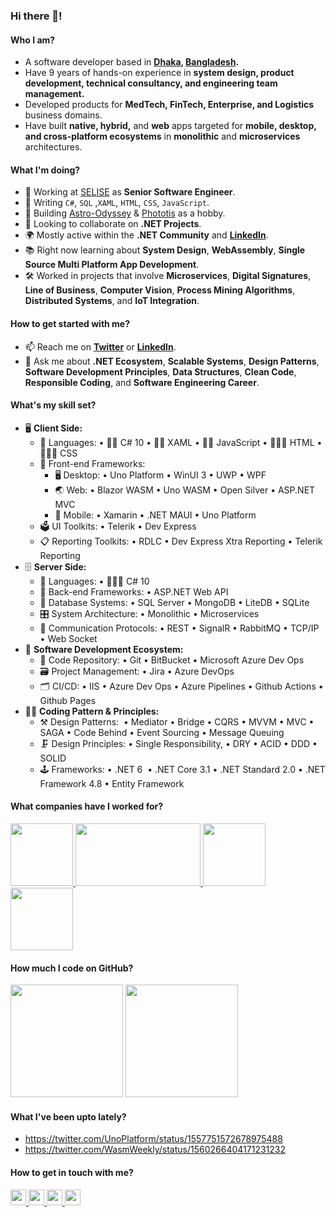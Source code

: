 ### Hi there 👋!

<!--
**asadullahrifat89/asadullahrifat89** is a ✨ _special_ ✨ repository because its `README.md` (this file) appears on your GitHub profile.

Here are some ideas to get you started:
-->
#### Who I am?
- A software developer based in **[Dhaka](https://en.wikipedia.org/wiki/Dhaka), [Bangladesh](https://en.wikipedia.org/wiki/Bangladesh).** 
- Have 9 years of hands-on experience in **system design, product development, technical consultancy, and engineering team management.** 
- Developed products for **MedTech, FinTech, Enterprise, and Logistics** business domains.
- Have built **native, hybrid,** and **web** apps targeted for **mobile, desktop, and cross-platform ecosystems** in **monolithic** and **microservices** architectures.

#### What I'm doing?
- 🏢 Working at [SELISE](https://selise.ch/) as **Senior Software Engineer**.
- 🔭 Writing `C#`, `SQL` ,`XAML`, `HTML`, `CSS`, `JavaScript`.
- 🥰 Building [Astro-Odyssey](https://github.com/asadullahrifat89/Astro-Odyssey-Uno-Platform) & [Phototis](https://github.com/asadullahrifat89/Phototis-Uno-Platform) as a hobby.
- 👯 Looking to collaborate on **.NET Projects**.
- 🌍 Mostly active within the **.NET Community** and **[LinkedIn](https://www.linkedin.com/in/asadullah-rifat)**.
- 📚 Right now learning about **System Design**, **WebAssembly**, **Single Source Multi Platform App Development**.
- 🛠️ Worked in projects that involve **Microservices**, **Digital Signatures**, **Line of Business**, **Computer Vision**, **Process Mining Algorithms**, **Distributed Systems**, and **IoT Integration**.

#### How to get started with me?
- 📫 Reach me on **[Twitter](https://twitter.com/anonymus_7)** or **[LinkedIn](https://www.linkedin.com/in/asadullah-rifat)**.
- 💬 Ask me about **.NET Ecosystem**, **Scalable Systems**, **Design Patterns**, **Software Development Principles**, **Data Structures**, **Clean Code**, **Responsible Coding**, and **Software Engineering Career**.

#### What's my skill set?
- 🖥 **Client Side:** 
  - 📜 Languages: • 🧙🏻 C# 10 • 👨‍🏭 XAML • 👨‍🔧 JavaScript • 🧚🏻‍♂️ HTML • 👨🏻‍🎨 CSS
  - 🔬 Front-end Frameworks:   
    - 🖥 Desktop: • Uno Platform • WinUI 3 • UWP • WPF 
    - 🌏 Web: • Blazor WASM • Uno WASM • Open Silver • ASP.NET MVC  
    - 📱 Mobile: • Xamarin • .NET MAUI • Uno Platform
  - 🗳 UI Toolkits: • Telerik • Dev Express
  - 📋 Reporting Toolkits: • RDLC • Dev Express Xtra Reporting • Telerik Reporting
- 🗄️ **Server Side:**
  - 📜 Languages: • 🧙🏻‍♂️ C# 10
  - 🔭 Back-end Frameworks: • ASP.NET Web API
  - 💾 Database Systems: • SQL Server • MongoDB • LiteDB • SQLite
  - 🎛 System Architecture: • Monolithic • Microservices
  - 🔌 Communication Protocols: • REST • SignalR • RabbitMQ • TCP/IP • Web Socket
- 🎡 **Software Development Ecosystem:**
  - 📁 Code Repository: • Git • BitBucket • Microsoft Azure Dev Ops
  - 🗃 Project Management: • Jira • Azure DevOps
  - 🗂 CI/CD: • IIS • Azure Dev Ops • Azure Pipelines • Github Actions • Github Pages
- 🧙‍♂️ **Coding Pattern & Principles:**
  - ⚒ Design Patterns:  • Mediator • Bridge • CQRS • MVVM • MVC • SAGA • Code Behind • Event Sourcing • Message Queuing
  - 🗜 Design Principles: • Single Responsibility, • DRY • ACID • DDD • SOLID
  - 🕹 Frameworks: • .NET 6  • .NET Core 3.1 • .NET Standard 2.0 • .NET Framework 4.8 • Entity Framework

#### What companies have I worked for?
<p left="center">
  <a href="https://selise.ch/">
    <img src="https://media.flughafen-zuerich.ch/-/jssmedia/airport/portal/logos/circle/selise_zugeschnitten.png?vs=1&rev=8557543d724f4c918b6aac0f2fcebc7d" height=100>   </a> 
  <a href="https://3ssoftltd.com">
    <img src="https://3ssoftltd.com/wp-content/uploads/2021/08/logo-1.svg" height=100 width=200>
  </a>
  <a href="https://futurestartup.com/2015/05/20/this-startup-aims-to-solve-dhakas-traffic-problem-with-an-app-but-there-is-more-to-it/">
    <img src="https://is1-ssl.mzstatic.com/image/thumb/Purple49/v4/13/7e/6d/137e6dca-2956-bfec-a0bd-57d37ab63af0/source/512x512bb.jpg" height=100> 
  </a>
  <a href="https://www.celimited.com/">
    <img src="https://media-exp2.licdn.com/dms/image/C560BAQHExv1q9hPJsQ/company-logo_200_200/0/1596953488512?e=2147483647&v=beta&t=C1nc6JqP2kkOx1vGFxtL0iAqNIhB_Ulv62xyAm_hkNA" height=100 width=100>
  </a>
</p>

#### How much I code on GitHub?
<!--<b>⚡ Github Stats</b>-->
<p float="left">
<img height="180em" src="https://github-readme-stats.vercel.app/api?username=asadullahrifat89&show_icons=true&hide_border=true&&count_private=true&include_all_commits=true" /> 
<img height="180em" src="https://github-readme-stats.vercel.app/api/top-langs/?username=asadullahrifat89&show_icons=true&hide_border=true&layout=compact&langs_count=8"/>
</p>

#### What I've been upto lately?
- https://twitter.com/UnoPlatform/status/1557751572678975488
- https://twitter.com/WasmWeekly/status/1560266404171231232

#### How to get in touch with me?

<p left="center">
<a href="https://twitter.com/anonymus_7">
  <img src="https://img.shields.io/badge/twitter-%231DA1F2.svg?&style=for-the-badge&logo=twitter&logoColor=white" height=25">
</a> 
<a href="https://www.linkedin.com/in/asadullah-rifat">
  <img src="https://img.shields.io/badge/linkedin-%230077B5.svg?&style=for-the-badge&logo=linkedin&logoColor=white" height=25>
</a> 
<a href="https://www.facebook.com/Anonymus7/">
  <img src="https://img.shields.io/badge/Facebook-1877F2?style=for-the-badge&logo=facebook&logoColor=white" height=25>
</a>
<a href="mailto:asadullah.rifat@selise.ch">
  <img src="	https://img.shields.io/badge/Gmail-D14836?style=for-the-badge&logo=gmail&logoColor=white" height=25>
</a>
</p>
